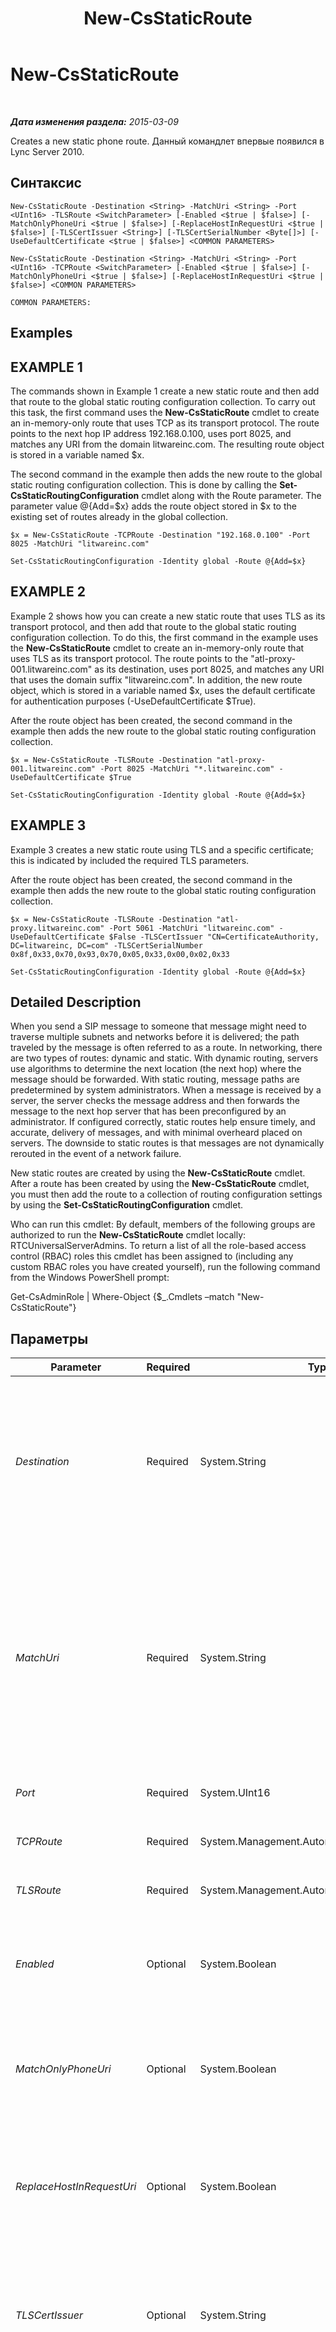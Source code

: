 ﻿---
title: New-CsStaticRoute
TOCTitle: New-CsStaticRoute
ms:assetid: 1df0c537-f24f-4a63-be6d-70d016f985a5
ms:mtpsurl: https://technet.microsoft.com/ru-ru/library/Gg398265(v=OCS.15)
ms:contentKeyID: 49309127
ms.date: 05/19/2016
mtps_version: v=OCS.15
ms.translationtype: HT
---

# New-CsStaticRoute

 

_**Дата изменения раздела:** 2015-03-09_

Creates a new static phone route. Данный командлет впервые появился в Lync Server 2010.

## Синтаксис

    New-CsStaticRoute -Destination <String> -MatchUri <String> -Port <UInt16> -TLSRoute <SwitchParameter> [-Enabled <$true | $false>] [-MatchOnlyPhoneUri <$true | $false>] [-ReplaceHostInRequestUri <$true | $false>] [-TLSCertIssuer <String>] [-TLSCertSerialNumber <Byte[]>] [-UseDefaultCertificate <$true | $false>] <COMMON PARAMETERS>

    New-CsStaticRoute -Destination <String> -MatchUri <String> -Port <UInt16> -TCPRoute <SwitchParameter> [-Enabled <$true | $false>] [-MatchOnlyPhoneUri <$true | $false>] [-ReplaceHostInRequestUri <$true | $false>] <COMMON PARAMETERS>

    COMMON PARAMETERS:

## Examples

## EXAMPLE 1

The commands shown in Example 1 create a new static route and then add that route to the global static routing configuration collection. To carry out this task, the first command uses the **New-CsStaticRoute** cmdlet to create an in-memory-only route that uses TCP as its transport protocol. The route points to the next hop IP address 192.168.0.100, uses port 8025, and matches any URI from the domain litwareinc.com. The resulting route object is stored in a variable named $x.

The second command in the example then adds the new route to the global static routing configuration collection. This is done by calling the **Set-CsStaticRoutingConfiguration** cmdlet along with the Route parameter. The parameter value @{Add=$x} adds the route object stored in $x to the existing set of routes already in the global collection.

    $x = New-CsStaticRoute -TCPRoute -Destination "192.168.0.100" -Port 8025 -MatchUri "litwareinc.com" 
    
    Set-CsStaticRoutingConfiguration -Identity global -Route @{Add=$x}

## EXAMPLE 2

Example 2 shows how you can create a new static route that uses TLS as its transport protocol, and then add that route to the global static routing configuration collection. To do this, the first command in the example uses the **New-CsStaticRoute** cmdlet to create an in-memory-only route that uses TLS as its transport protocol. The route points to the "atl-proxy-001.litwareinc.com" as its destination, uses port 8025, and matches any URI that uses the domain suffix "litwareinc.com". In addition, the new route object, which is stored in a variable named $x, uses the default certificate for authentication purposes (-UseDefaultCertificate $True).

After the route object has been created, the second command in the example then adds the new route to the global static routing configuration collection.

    $x = New-CsStaticRoute -TLSRoute -Destination "atl-proxy-001.litwareinc.com" -Port 8025 -MatchUri "*.litwareinc.com" -UseDefaultCertificate $True
    
    Set-CsStaticRoutingConfiguration -Identity global -Route @{Add=$x}

## EXAMPLE 3

Example 3 creates a new static route using TLS and a specific certificate; this is indicated by included the required TLS parameters.

After the route object has been created, the second command in the example then adds the new route to the global static routing configuration collection.

    $x = New-CsStaticRoute -TLSRoute -Destination "atl-proxy.litwareinc.com" -Port 5061 -MatchUri "litwareinc.com" -UseDefaultCertificate $False -TLSCertIssuer "CN=CertificateAuthority, DC=litwareinc, DC=com" -TLSCertSerialNumber 0x8f,0x33,0x70,0x93,0x70,0x05,0x33,0x00,0x02,0x33
    
    Set-CsStaticRoutingConfiguration -Identity global -Route @{Add=$x}

## Detailed Description

When you send a SIP message to someone that message might need to traverse multiple subnets and networks before it is delivered; the path traveled by the message is often referred to as a route. In networking, there are two types of routes: dynamic and static. With dynamic routing, servers use algorithms to determine the next location (the next hop) where the message should be forwarded. With static routing, message paths are predetermined by system administrators. When a message is received by a server, the server checks the message address and then forwards the message to the next hop server that has been preconfigured by an administrator. If configured correctly, static routes help ensure timely, and accurate, delivery of messages, and with minimal overheard placed on servers. The downside to static routes is that messages are not dynamically rerouted in the event of a network failure.

New static routes are created by using the **New-CsStaticRoute** cmdlet. After a route has been created by using the **New-CsStaticRoute** cmdlet, you must then add the route to a collection of routing configuration settings by using the **Set-CsStaticRoutingConfiguration** cmdlet.

Who can run this cmdlet: By default, members of the following groups are authorized to run the **New-CsStaticRoute** cmdlet locally: RTCUniversalServerAdmins. To return a list of all the role-based access control (RBAC) roles this cmdlet has been assigned to (including any custom RBAC roles you have created yourself), run the following command from the Windows PowerShell prompt:

Get-CsAdminRole | Where-Object {$\_.Cmdlets –match "New-CsStaticRoute"}

## Параметры


<table>
<colgroup>
<col style="width: 25%" />
<col style="width: 25%" />
<col style="width: 25%" />
<col style="width: 25%" />
</colgroup>
<thead>
<tr class="header">
<th>Parameter</th>
<th>Required</th>
<th>Type</th>
<th>Description</th>
</tr>
</thead>
<tbody>
<tr class="odd">
<td><p><em>Destination</em></p></td>
<td><p>Required</p></td>
<td><p>System.String</p></td>
<td><p>If the route uses Transport Layer Security (TLS) as the transport protocol, then the Destination is the fully qualified domain name (FQDN) of the next hop server. For example: -Destination &quot;atl-proxy-001.litwareinc.com&quot;.</p>
<p>If the route uses Transmission Control Protocol (TCP) as the transport protocol, then the Destination is the IP address of the next hop router. For example: -Destination &quot;192.168.0.240&quot;.</p></td>
</tr>
<tr class="even">
<td><p><em>MatchUri</em></p></td>
<td><p>Required</p></td>
<td><p>System.String</p></td>
<td><p>FQDN or domain suffix used to determine if the message is being sent to a user handled by this route. For example, you might use the FQDN &quot;litwareinc.com&quot;. This pattern matches any user who has a SIP address that ends with the domain name &quot;litwareinc.com&quot;.</p>
<p>To match child domains of a domain, you can use a wildcard value like &quot;*.litwareinc.com&quot;. That value matches any domain that ends with the suffix &quot;litwareinc.com&quot;. For example: northamerica.litwareinc.com; asia.litwareinc.com; and europe.litwareinc.com.</p></td>
</tr>
<tr class="odd">
<td><p><em>Port</em></p></td>
<td><p>Required</p></td>
<td><p>System.UInt16</p></td>
<td><p>Port number used for SIP routing. For example: -Port 7742.</p></td>
</tr>
<tr class="even">
<td><p><em>TCPRoute</em></p></td>
<td><p>Required</p></td>
<td><p>System.Management.Automation.SwitchParameter</p></td>
<td><p>Configures TCP as the transport protocol for the new route.</p></td>
</tr>
<tr class="odd">
<td><p><em>TLSRoute</em></p></td>
<td><p>Required</p></td>
<td><p>System.Management.Automation.SwitchParameter</p></td>
<td><p>Configures TLS as the transport protocol for the new route.</p></td>
</tr>
<tr class="even">
<td><p><em>Enabled</em></p></td>
<td><p>Optional</p></td>
<td><p>System.Boolean</p></td>
<td><p>If set to True then the route is enabled, and any messages matching the MatchURI pattern will be routed to the next hop server. If set to False, the route is disabled and will not be used in routing messages. The default value is True.</p></td>
</tr>
<tr class="odd">
<td><p><em>MatchOnlyPhoneUri</em></p></td>
<td><p>Optional</p></td>
<td><p>System.Boolean</p></td>
<td><p>If set to True, only messages addressed to phone Uniform Resource identifiers (URIs) (for example, sip:kenmmyer@litwareinc.com;user=phone) will be matched and, potentially, routed. If set to False (the default value) then all messages will be matched.</p></td>
</tr>
<tr class="even">
<td><p><em>ReplaceHostInRequestUri</em></p></td>
<td><p>Optional</p></td>
<td><p>System.Boolean</p></td>
<td><p>If set to True ($True) then the host portion of a Request-URI will be replaced by the address of the next hop server. If set the False then the Request-URI will be used as-is. The Request-URI represents the URI of the user or service that the request (message) is addressed to. The default value is False.</p></td>
</tr>
<tr class="odd">
<td><p><em>TLSCertIssuer</em></p></td>
<td><p>Optional</p></td>
<td><p>System.String</p></td>
<td><p>Name of the certification authority (CA) that issued the certificate to be used in the static route. This parameter is not used if you have configured TCP as the transport protocol.</p>
<p>If you include the TLSCertIssuer parameter then you must also use the TLSCertSerialNumber parameter.</p></td>
</tr>
<tr class="even">
<td><p><em>TLSCertSerialNumber</em></p></td>
<td><p>Optional</p></td>
<td><p>System.Byte[]</p></td>
<td><p>Serial number of the TLS certificate to be used in the static route. Serial numbers must be passed as a byte array; this means you must pass the serial number as an array of two-character values. For example: -TLSCertSerialNumber 0x01, 0xA4, 0xD5, 0x67, 0x89.</p>
<p>This parameter is not used if you have configured TCP as the transport protocol.</p>
<p>If you include the TLSCertSerialNumber parameter then you must also use the TLSCertIssuer parameter.</p></td>
</tr>
<tr class="odd">
<td><p><em>UseDefaultCertificate</em></p></td>
<td><p>Optional</p></td>
<td><p>System.Boolean</p></td>
<td><p>Configures the route to use your default Lync Server certificate as its authentication certificate. If you do not want to use the default certificate then you must specify a different certificate by using the TLSCertIssuer and TLSCertSerialNumber parameters.</p>
<p>To view the default certificate, use the following command:</p>
<p>Get-CsCertificate | Where-Object {$_.Use –eq &quot;urn:certref:Default&quot;}</p></td>
</tr>
</tbody>
</table>


## Input Types

None. The **New-CsStaticRoute** cmdlet does not accept pipelined input.

## Return Types

The **New-CsStaticRoute** cmdlet creates new instances of the Microsoft.Rtc.Management.WritableConfig.Settings.SipProxy.Route object.

## См. также

#### Другие ресурсы

[New-CsStaticRoutingConfiguration](new-csstaticroutingconfiguration.md)  
[Set-CsStaticRoutingConfiguration](set-csstaticroutingconfiguration.md)


